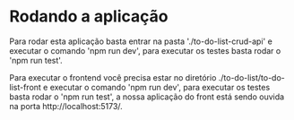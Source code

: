 # Rodando a aplicação

Para rodar esta aplicação basta entrar na pasta './to-do-list-crud-api' e executar o comando 'npm run dev', para executar os testes basta rodar o 'npm run test'.

Para executar o frontend você precisa estar no diretório ./to-do-list/to-do-list-front e executar o comando 'npm run dev', para executar os testes basta rodar o 'npm run test', a nossa aplicação do front está sendo ouvida na porta http://localhost:5173/.
